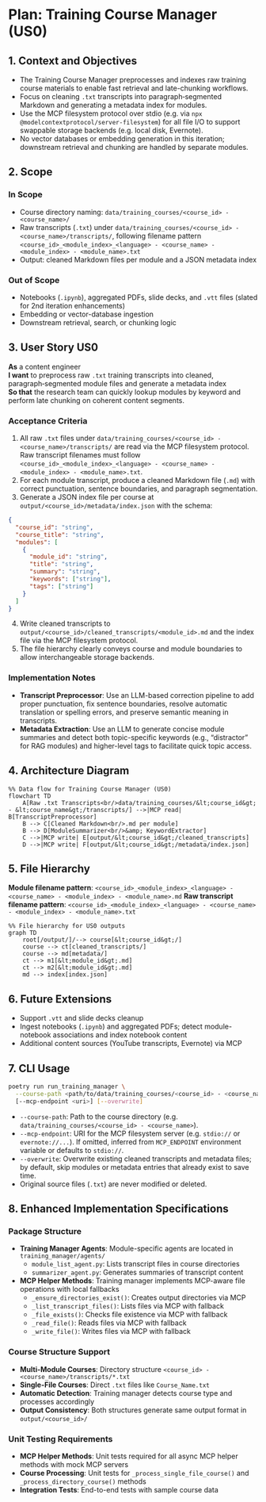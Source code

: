 # Plan: Training Course Manager (US0)

## 1. Context and Objectives
- The Training Course Manager preprocesses and indexes raw training course materials to enable fast retrieval and late-chunking workflows.
- Focus on cleaning `.txt` transcripts into paragraph‑segmented Markdown and generating a metadata index for modules.
- Use the MCP filesystem protocol over stdio (e.g. via `npx @modelcontextprotocol/server-filesystem`) for all file I/O to support swappable storage backends (e.g. local disk, Evernote).
- No vector databases or embedding generation in this iteration; downstream retrieval and chunking are handled by separate modules.

## 2. Scope

### In Scope
- Course directory naming: `data/training_courses/<course_id> - <course_name>/`
- Raw transcripts (`.txt`) under `data/training_courses/<course_id> - <course_name>/transcripts/`, following filename pattern `<course_id>_<module_index>_<language> - <course_name> - <module_index> - <module_name>.txt`
- Output: cleaned Markdown files per module and a JSON metadata index

### Out of Scope
- Notebooks (`.ipynb`), aggregated PDFs, slide decks, and `.vtt` files (slated for 2nd iteration enhancements)
- Embedding or vector-database ingestion
- Downstream retrieval, search, or chunking logic

## 3. User Story US0
**As** a content engineer  
**I want** to preprocess raw `.txt` training transcripts into cleaned, paragraph‑segmented module files and generate a metadata index  
**So that** the research team can quickly lookup modules by keyword and perform late chunking on coherent content segments.

### Acceptance Criteria
1. All raw `.txt` files under `data/training_courses/<course_id> - <course_name>/transcripts/` are read via the MCP filesystem protocol. Raw transcript filenames must follow `<course_id>_<module_index>_<language> - <course_name> - <module_index> - <module_name>.txt`.
2. For each module transcript, produce a cleaned Markdown file (`.md`) with correct punctuation, sentence boundaries, and paragraph segmentation.
3. Generate a JSON index file per course at `output/<course_id>/metadata/index.json` with the schema:
```json
{
  "course_id": "string",
  "course_title": "string",
  "modules": [
    {
      "module_id": "string",
      "title": "string",
      "summary": "string",
      "keywords": ["string"],
      "tags": ["string"]
    }
  ]
}
```
4. Write cleaned transcripts to `output/<course_id>/cleaned_transcripts/<module_id>.md` and the index file via the MCP filesystem protocol.
5. The file hierarchy clearly conveys course and module boundaries to allow interchangeable storage backends.

### Implementation Notes
- **Transcript Preprocessor**: Use an LLM-based correction pipeline to add proper punctuation, fix sentence boundaries, resolve automatic translation or spelling errors, and preserve semantic meaning in transcripts.
- **Metadata Extraction**: Use an LLM to generate concise module summaries and detect both topic-specific keywords (e.g., “distractor” for RAG modules) and higher-level tags to facilitate quick topic access.

## 4. Architecture Diagram
```mermaid
%% Data flow for Training Course Manager (US0)
flowchart TD
    A[Raw .txt Transcripts<br/>data/training_courses/&lt;course_id&gt; - &lt;course_name&gt;/transcripts/] -->|MCP read| B[TranscriptPreprocessor]
    B --> C[Cleaned Markdown<br/>.md per module]
    B --> D[ModuleSummarizer<br/>&amp; KeywordExtractor]
    C -->|MCP write| E[output/&lt;course_id&gt;/cleaned_transcripts]
    D -->|MCP write| F[output/&lt;course_id&gt;/metadata/index.json]
```

## 5. File Hierarchy
**Module filename pattern**: `<course_id>_<module_index>_<language> - <course_name> - <module_index> - <module_name>.md`
**Raw transcript filename pattern**: `<course_id>_<module_index>_<language> - <course_name> - <module_index> - <module_name>.txt`

```mermaid
%% File hierarchy for US0 outputs
graph TD
    root[/output/]/--> course[&lt;course_id&gt;/]
    course --> ct[cleaned_transcripts/]
    course --> md[metadata/]
    ct --> m1[&lt;module_id&gt;.md]
    ct --> m2[&lt;module_id&gt;.md]
    md --> index[index.json]
```

## 6. Future Extensions
- Support `.vtt` and slide decks cleanup
- Ingest notebooks (`.ipynb`) and aggregated PDFs; detect module-notebook associations and index notebook content
- Additional content sources (YouTube transcripts, Evernote) via MCP

## 7. CLI Usage
```bash
poetry run run_training_manager \
  --course-path <path/to/data/training_courses/<course_id> - <course_name>> \
  [--mcp-endpoint <uri>] [--overwrite]
```
- `--course-path`: Path to the course directory (e.g. `data/training_courses/<course_id> - <course_name>`).
- `--mcp-endpoint`: URI for the MCP filesystem server (e.g. `stdio://` or `evernote://...`). If omitted, inferred from `MCP_ENDPOINT` environment variable or defaults to `stdio://`.
- `--overwrite`: Overwrite existing cleaned transcripts and metadata files; by default, skip modules or metadata entries that already exist to save time.
- Original source files (`.txt`) are never modified or deleted.

## 8. Enhanced Implementation Specifications

### Package Structure
- **Training Manager Agents**: Module-specific agents are located in `training_manager/agents/`
  - `module_list_agent.py`: Lists transcript files in course directories
  - `summarizer_agent.py`: Generates summaries of transcript content
- **MCP Helper Methods**: Training manager implements MCP-aware file operations with local fallbacks
  - `_ensure_directories_exist()`: Creates output directories via MCP
  - `_list_transcript_files()`: Lists files via MCP with fallback
  - `_file_exists()`: Checks file existence via MCP with fallback
  - `_read_file()`: Reads files via MCP with fallback
  - `_write_file()`: Writes files via MCP with fallback

### Course Structure Support
- **Multi-Module Courses**: Directory structure `<course_id> - <course_name>/transcripts/*.txt`
- **Single-File Courses**: Direct `.txt` files like `Course_Name.txt`
- **Automatic Detection**: Training manager detects course type and processes accordingly
- **Output Consistency**: Both structures generate same output format in `output/<course_id>/`

### Unit Testing Requirements
- **MCP Helper Methods**: Unit tests required for all async MCP helper methods with mock MCP servers
- **Course Processing**: Unit tests for `_process_single_file_course()` and `_process_directory_course()` methods
- **Integration Tests**: End-to-end tests with sample course data